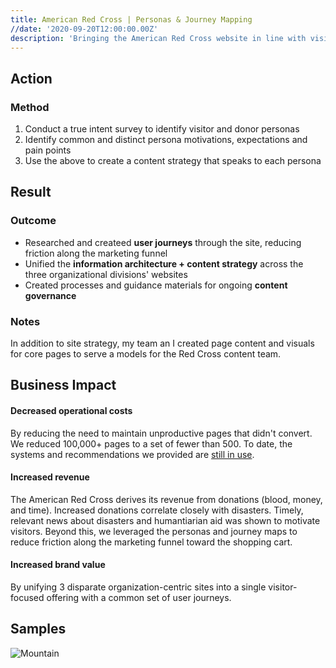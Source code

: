 ```yaml
---
title: American Red Cross | Personas & Journey Mapping
//date: '2020-09-20T12:00:00.00Z'
description: 'Bringing the American Red Cross website in line with visitor expectations'
---
```


## Action

### Method

1. Conduct a true intent survey to identify visitor and donor personas
2. Identify common and distinct persona motivations, expectations and pain points
3. Use the above to create a content strategy that speaks to each persona

## Result

### Outcome

- Researched and createed **user journeys** through the site, reducing friction along the marketing funnel
- Unified the **information architecture + content strategy** across the three organizational divisions' websites
- Created processes and guidance materials for ongoing **content governance**

### Notes

In addition to site strategy, my team an I created page content and visuals for core pages to serve a models for the Red Cross content team.

## Business Impact

#### Decreased operational costs

By reducing the need to maintain unproductive pages that didn't convert. We reduced 100,000+ pages to a set of fewer than 500. To date, the systems and recommendations we provided are [still in use](https://www.redcross.org/).

#### Increased revenue

The American Red Cross derives its revenue from donations (blood, money, and time). Increased donations correlate closely with disasters. Timely, relevant news about disasters and humantiarian aid was shown to motivate visitors. Beyond this, we leveraged the personas and journey maps to reduce friction along the marketing funnel toward the shopping cart.

#### Increased brand value

By unifying 3 disparate organization-centric sites into a single visitor-focused offering with a common set of user journeys.

## Samples


![Mountain](./mountain.jpg)

